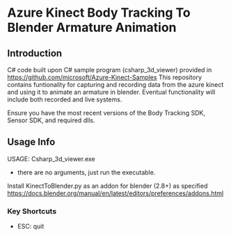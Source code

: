 # Azure Kinect Body Tracking To Blender Armature Animation

## Introduction

C# code built upon C# sample program (csharp_3d_viewer) provided in https://github.com/microsoft/Azure-Kinect-Samples
This repository contains funtionality for capturing and recording data from the azure kinect and using it to animate an armature in blender. 
Eventual functionality will include both recorded and live systems.

Ensure you have the most recent versions of the Body Tracking SDK, Sensor SDK, and required dlls. 
## Usage Info

USAGE: Csharp_3d_viewer.exe
* there are no arguments, just run the executable.

Install KinectToBlender.py as an addon for blender (2.8+) as specified https://docs.blender.org/manual/en/latest/editors/preferences/addons.html

### Key Shortcuts
* ESC: quit
